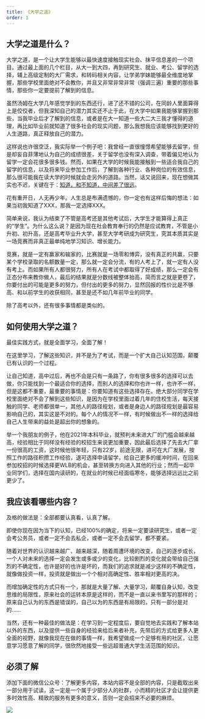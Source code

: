 ```yaml
---
title: 《大学之道》
order: 1
---
```


## 大学之道是什么？

大学之道，是一个让大学生能够以最快速度接触现实社会、抹平信息差的一个项目。通过最上面的几个栏目，从大一到大四，再到研究生、就业、考公、留学的选择，辅上高级定制的大厂需求，和转码相关内容，让学弟学妹能够最全维度地掌握，那些学校里面绝对不会教你，并且又非常非常非常（强调三遍）重要的那些事情，那些你一定要提前了解到的信息。

虽然汤姆在大学几年感觉学到的东西还行，进了还不错的公司，在同龄人里面算得上是佼佼者，但我深知自己的潜力其实还不止于此，在大学中如果我能够掌握到那些，当我毕业后才了解到的信息，或者是在大一知道一些大二大三我才懂得的道理，再比如毕业前就知道了很多社会的现实问题，那么我想我应该能够找到更好的人生道路，真正释放自己的潜力。

这样说也许很空泛，我实际举一个例子吧：我曾经一直很憧憬希望能够去留学，但是却妄自菲薄地认为自己的成绩很差，关于留学也没有深入调查，带着偏见地认为留学一定会花很多很多钱。然而，如果在大学的时候我能接触到一些适合我自己的留学的信息，以及将来毕业参加工作后，了解到各种行业、各种岗位的有效信息，那么很可能我在读大学的时候就会走另外的道路。当然，话又说回来，现在想做其实也不迟，关键在于：<u>知道，和不知道，中间差了很远</u>。

花有重开日，人无再少年。人生总是布满遗憾的，你一定也有这样后悔的想法：如果当初我知道了XXX，那我一定选择XXX。

简单来说，我认为结束了不管是高考还是其他考试后，大学生才能算得上真正的“学生”。为什么这么说？是因为现在社会教育奉行的仍然是应试教育，不管是小升初、初升高，还是高考毕业升大学，甚至大学考研成为研究生，究其本质其实是一场竞赛而非真正最单纯地学习知识、增长能力。

竞赛，就是一定有赢家和输家的，比赛就是一场零和博弈，没有真正的共赢，只要某个学校录取的名额数量一定，那么就一定会分流，有的人考上了，就一定有人没有考上。而如果所有人都很努力，所有人在考试中都取得了好成绩，那么一定会有正态分布来教你做人，最后的结果就是分数线被整体抬高，简而言之就是更卷了，你要付出的可能是更多的努力，但付出的更多的努力，显然回报的性价比是不够高、和以前学生的收获相同，甚至是还不如几年前毕业的同学。

除了高考以外，还有很多事情都是类似的。 

## 如何使用大学之道？

最佳实践方式，就是全面学习，全面了解！

在这里学习，了解这些知识，并不是为了考试，而是一个扩大自己认知范围，颠覆已有认识的一个过程。

让自己知道，高中过后，再也不会是只有一条路了，你有很多很多的选择可以去做，你只能找到一个最适合你的选择，而别人的选择和你也许一样，也许不一样，但是这都不重要，最重要的事情是：你要知道有这些选择存在。绝大部分同学在学校里面绝对不会了解到这些知识，是因为在学校里面过着几年的住校生活，每天接触的同学、老师都很单一，其他人的路径规划，或者是身边人的路径规划是最容易影响自己的，其实这是不对的。每个人的情况不一样，有时候做出不一样的选择给自己人生带来的益处是超出你的想象的。

举一个我朋友的例子，他在2021年本科毕业，就预判未来进大厂的门槛会越来越高，经验相比于同样没有经验的校招生来说更加重要，因此最后选择了先去大厂拿一份很高的工资，这时候他很年轻，只有22岁，前途无限，进可在大厂发展，按照工作的路径积攒工作经验，退可选择申请留学，给自己更多的缓冲时间，在回来参加校招的时候选择更WLB的机会，甚至转换方向进入其他的行业；然而一起毕业同学们，选择在国内读研的，在就业的时候已经面临寒冬，能够选择远远比之前更少了。

## 我应该看哪些内容？

及格的做法是：全部都要认真看，认真了解。

即使你现在因为当下的认知，已经100%的确定，将来一定要读研究生，或者一定会考公务员，或者一定不会去私企，或者一定不会去留学，都不要紧。

随着对世界的认识越来越广、越来越深，随着周遭环境的改变，自己的逐步成长，一个人对未来的选择一定会发生或多或少的变化，比较剧烈的变化就会带给自己强烈的不确定性，也许是好的也许是坏的，而我们的追求就是减少这样的不确定性，就像做投资一样，投资就是做出一个个相对高确定性、胜率相对更高的决。

而增加确定性的方式只有一个，那就是大量了解、大量学习，颠覆自身认知，改变思维的局限性，原来社会的运转本原是这样的，而不是一直以来书里写的那样的；原来自己认为的东西是错误的，自己以为的东西是有局限的，只有一部分是对的……

当然，还有一种最佳的做法是：在学习到一定程度后，要自觉地去实践和了解本站以外的东西，以及提供一些自身的经验来给后来者补充，先带后的方式给更多人更全面的视野，就像我现在在做的事情一样，我希望做成一个足够有用的社区，让愿意学习愿意了解的同学，很欣然地接受一些远超普通大学生活范围的知识。

## 必须了解

添加下面的微信公众号：了解更多内容，本站内容不是全部的内容，只是截取出来一部分用于试读，这一定是一个属于少部分人的社群，小而精的社区才会让提供更多时效性高、精致的服务有更多的意义，否则一定会招来不必要的麻烦。

![](https://images-tomcode-1258913748.cos.ap-guangzhou.myqcloud.com/202207030418521.png)
